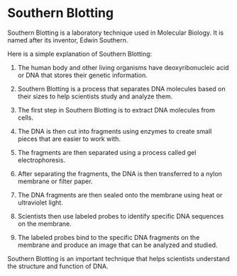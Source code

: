 # Southern Blotting

Southern Blotting is a laboratory technique used in Molecular Biology. It is named after its inventor, Edwin Southern.

Here is a simple explanation of Southern Blotting:

1. The human body and other living organisms have deoxyribonucleic acid or DNA that stores their genetic information.

2. Southern Blotting is a process that separates DNA molecules based on their sizes to help scientists study and analyze them.

3. The first step in Southern Blotting is to extract DNA molecules from cells.

4. The DNA is then cut into fragments using enzymes to create small pieces that are easier to work with.

5. The fragments are then separated using a process called gel electrophoresis.

6. After separating the fragments, the DNA is then transferred to a nylon membrane or filter paper.

7. The DNA fragments are then sealed onto the membrane using heat or ultraviolet light.

8. Scientists then use labeled probes to identify specific DNA sequences on the membrane.

9. The labeled probes bind to the specific DNA fragments on the membrane and produce an image that can be analyzed and studied.

Southern Blotting is an important technique that helps scientists understand the structure and function of DNA.

